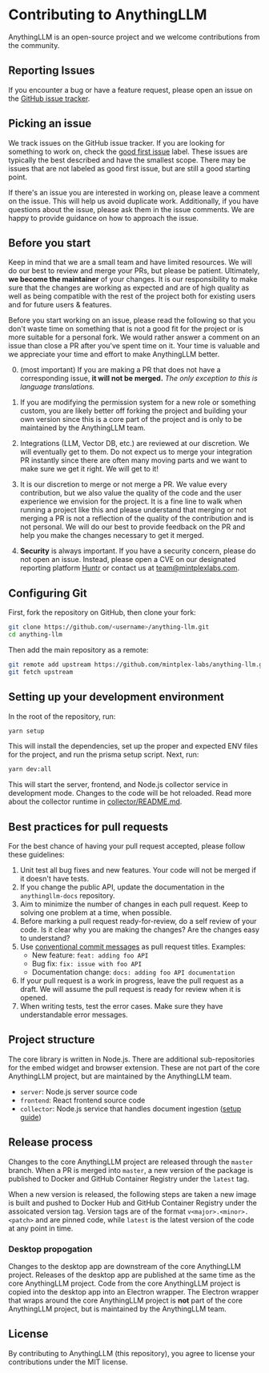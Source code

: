 # Contributing to AnythingLLM

AnythingLLM is an open-source project and we welcome contributions from the community.

## Reporting Issues

If you encounter a bug or have a feature request, please open an issue on the
[GitHub issue tracker](https://github.com/mintplex-labs/anything-llm).

## Picking an issue

We track issues on the GitHub issue tracker. If you are looking for something to
work on, check the [good first issue](https://github.com/mintplex-labs/anything-llm/contribute) label. These issues are typically the best described and have the smallest scope. There may be issues that are not labeled as good first issue, but are still a good starting point.

If there's an issue you are interested in working on, please leave a comment on the issue. This will help us avoid duplicate work. Additionally, if you have questions about the issue, please ask them in the issue comments. We are happy to provide guidance on how to approach the issue.

## Before you start

Keep in mind that we are a small team and have limited resources. We will do our best to review and merge your PRs, but please be patient. Ultimately, **we become the maintainer** of your changes. It is our responsibility to make sure that the changes are working as expected and are of high quality as well as being compatible with the rest of the project both for existing users and for future users & features.

Before you start working on an issue, please read the following so that you don't waste time on something that is not a good fit for the project or is more suitable for a personal fork. We would rather answer a comment on an issue than close a PR after you've spent time on it. Your time is valuable and we appreciate your time and effort to make AnythingLLM better.

0. (most important) If you are making a PR that does not have a corresponding issue, **it will not be merged.** _The only exception to this is language translations._

1. If you are modifying the permission system for a new role or something custom, you are likely better off forking the project and building your own version since this is a core part of the project and is only to be maintained by the AnythingLLM team.

2. Integrations (LLM, Vector DB, etc.) are reviewed at our discretion. We will eventually get to them. Do not expect us to merge your integration PR instantly since there are often many moving parts and we want to make sure we get it right. We will get to it!

3. It is our discretion to merge or not merge a PR. We value every contribution, but we also value the quality of the code and the user experience we envision for the project. It is a fine line to walk when running a project like this and please understand that merging or not merging a PR is not a reflection of the quality of the contribution and is not personal. We will do our best to provide feedback on the PR and help you make the changes necessary to get it merged.

4. **Security** is always important. If you have a security concern, please do not open an issue. Instead, please open a CVE on our designated reporting platform [Huntr](https://huntr.com) or contact us at [team@mintplexlabs.com](mailto:team@mintplexlabs.com).

## Configuring Git

First, fork the repository on GitHub, then clone your fork:

```bash
git clone https://github.com/<username>/anything-llm.git
cd anything-llm
```

Then add the main repository as a remote:

```bash
git remote add upstream https://github.com/mintplex-labs/anything-llm.git
git fetch upstream
```

## Setting up your development environment

In the root of the repository, run:

```bash
yarn setup
```

This will install the dependencies, set up the proper and expected ENV files for the project, and run the prisma setup script.
Next, run:

```bash
yarn dev:all
```
This will start the server, frontend, and Node.js collector service in development mode. Changes to the code will be hot reloaded. Read more about the collector runtime in [collector/README.md](./collector/README.md).

## Best practices for pull requests

For the best chance of having your pull request accepted, please follow these guidelines:

1. Unit test all bug fixes and new features. Your code will not be merged if it
   doesn't have tests.
1. If you change the public API, update the documentation in the `anythingllm-docs` repository.
1. Aim to minimize the number of changes in each pull request. Keep to solving
   one problem at a time, when possible.
1. Before marking a pull request ready-for-review, do a self review of your code.
   Is it clear why you are making the changes? Are the changes easy to understand?
1. Use [conventional commit messages](https://www.conventionalcommits.org/en/) as pull request titles. Examples:
    * New feature: `feat: adding foo API`
    * Bug fix: `fix: issue with foo API`
    * Documentation change: `docs: adding foo API documentation`
1. If your pull request is a work in progress, leave the pull request as a draft.
   We will assume the pull request is ready for review when it is opened.
1. When writing tests, test the error cases. Make sure they have understandable
   error messages.

## Project structure

The core library is written in Node.js. There are additional sub-repositories for the embed widget and browser extension. These are not part of the core AnythingLLM project, but are maintained by the AnythingLLM team.

* `server`: Node.js server source code
* `frontend`: React frontend source code
* `collector`: Node.js service that handles document ingestion ([setup guide](./collector/README.md))

## Release process

Changes to the core AnythingLLM project are released through the `master` branch. When a PR is merged into `master`, a new version of the package is published to Docker and GitHub Container Registry under the `latest` tag.

When a new version is released, the following steps are taken a new image is built and pushed to Docker Hub and GitHub Container Registry under the assoicated version tag. Version tags are of the format `v<major>.<minor>.<patch>` and are pinned code, while `latest` is the latest version of the code at any point in time.

### Desktop propogation

Changes to the desktop app are downstream of the core AnythingLLM project. Releases of the desktop app are published at the same time as the core AnythingLLM project. Code from the core AnythingLLM project is copied into the desktop app into an Electron wrapper. The Electron wrapper that wraps around the core AnythingLLM project is **not** part of the core AnythingLLM project, but is maintained by the AnythingLLM team.

## License

By contributing to AnythingLLM (this repository), you agree to license your contributions under the MIT license.